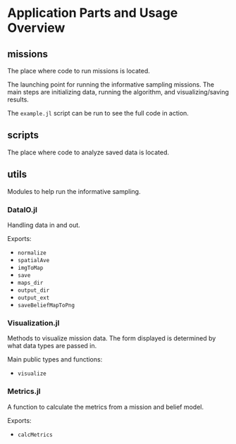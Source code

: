 # Application Parts and Usage Overview

## missions

The place where code to run missions is located.

The launching point for running the informative sampling missions. The main steps are initializing data, running the algorithm, and visualizing/saving results.

The `example.jl` script can be run to see the full code in action.

## scripts

The place where code to analyze saved data is located.

## utils

Modules to help run the informative sampling.

### DataIO.jl

Handling data in and out.

Exports:
- `normalize`
- `spatialAve`
- `imgToMap`
- `save`
- `maps_dir`
- `output_dir`
- `output_ext`
- `saveBeliefMapToPng`

### Visualization.jl

Methods to visualize mission data. The form displayed is determined by what data types are passed in.

Main public types and functions:
- `visualize`

### Metrics.jl

A function to calculate the metrics from a mission and belief model.

Exports:
- `calcMetrics`
